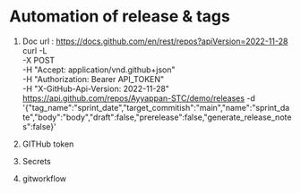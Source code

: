 # Automation of release & tags  
1. Doc url : https://docs.github.com/en/rest/repos?apiVersion=2022-11-28
      curl -L \
  -X POST \
  -H "Accept: application/vnd.github+json" \
  -H "Authorization: Bearer API_TOKEN" \
  -H "X-GitHub-Api-Version: 2022-11-28" \
   https://api.github.com/repos/Ayyappan-STC/demo/releases -d     '{"tag_name":"sprint_date","target_commitish":"main","name":"sprint_date","body":"body","draft":false,"prerelease":false,"generate_release_notes":false}'
   
3. GITHub token
4. Secrets
5. gitworkflow
